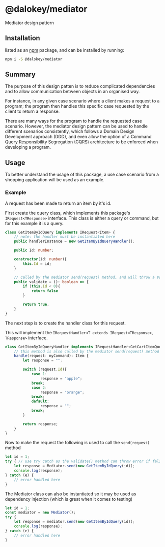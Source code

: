 # @dalokey/mediator
Mediator design pattern

## Installation
listed as an [npm](https://www.npmjs.com/package/@dalokey/mediator) package, and can be installed by running:

```bash
npm i -S @dalokey/mediator
```

## Summary
The purpose of this design patten is to reduce complicated dependencies and to allow communication between objects in an organised way.

For instance, in any given case scenario where a client makes a request to a program; the program then handles this specific case requested by the client to return a response.

There are many ways for the program to handle the requested case scenario. However, the mediator design pattern can be used to handle different scenarios consistently, which follows a Domain Design Development approach (DDD), and even allow the option of a Command Query Responsibility Segregation (CQRS) architecture to be enforced when developing a program.

## Usage
To better understand the usage of this package, a use case scenario from a shopping application will be used as an example.

### Example
A request has been made to return an item by it's id.

First create the query class, which implements this package's `IRequest<TResponse>` interface.
This class is either a query or command, but for this example it is a query.
```ts
class GetItemByIdQuery implements IRequest<Item> {
    // note: the handler must be instantiated here
    public handlerInstance = new GetItemByIdQueryHandler();

    public Id: number;

    constructor(id: number){
        this.Id = id;
    }

    // called by the mediator send(request) method, and will throw a ValidationError if false 
    public validate = (): boolean => {
        if (this.Id < 0){
            return false
        }

        return true;
    }
}
```

The next step is to create the handler class for this request.

This will implement the `IRequestHandler<T extends IRequest<TResponse>, TResponse>` interface.
```ts
class GetItemByIdQueryHandler implements IRequestHandler<GetCartItemQuery, Item> {
    // this method is also called by the mediator send(request) method
    handle(request: myCommand): Item {
        let response = "";

        switch (request.Id){
            case 1:
                response = "apple";
            break;
            case 2:
                response = "orange";
            break;
            default:
                response = "";
            break;
        }

        return response;
    }
}
```

Now to make the request the following is used to call the `send(request)` method
```ts
let id = 1;
try { // use try catch as the validate() method can throw error if false
    let response = Mediator.send(new GetItemByIdQuery(id));
    console.log(response);
} catch (e) {
    // error handled here
}
```

The Mediator class can also be instantiated so it may be used as dependency injection (which is great when it comes to testing)
```ts
let id = 1;
const mediator = new Mediator();
try {
    let response = mediator.send(new GetItemByIdQuery(id));
    console.log(response);
} catch (e) {
    // error handled here
}
```